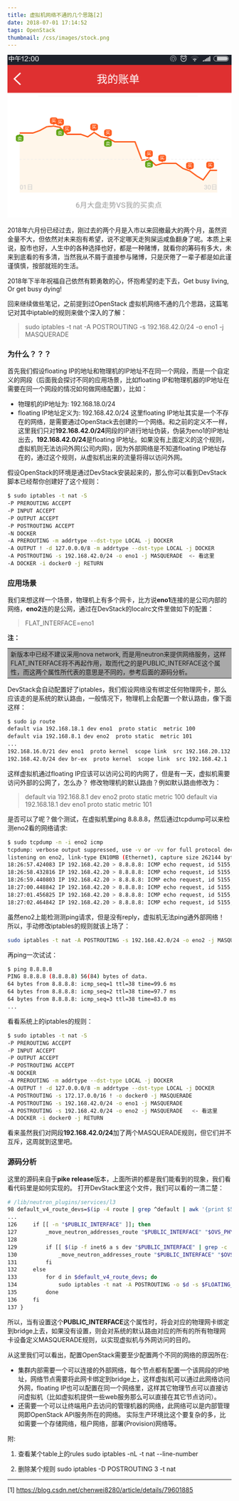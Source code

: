```yaml
---
title: 虚拟机网络不通的几个思路[2]
date: 2018-07-01 17:14:52
tags: OpenStack
thumbnail: /css/images/stock.png
---
```

![](https://github.com/chendave/chendave.github.io/raw/master/css/images/stock.png "")

2018年六月份已经过去，刚过去的两个月是入市以来回撤最大的两个月，虽然资金量不大，但依然对未来抱有希望，说不定哪天走狗屎运咸鱼翻身了呢。本质上来说，股市也好，人生中的各种选择也好，都是一种赌博，就看你的筹码有多大，未来到底看的有多清，当然我从不屑于直接参与赌博，只是厌倦了一辈子都是如此谨谨慎慎，按部就班的生活。

2018年下半年祝福自己依然有颗勇敢的心，怀抱希望的走下去，Get busy living, Or get busy dying!

回来继续做些笔记，之前提到过OpenStack 虚拟机网络不通的几个思路，这篇笔记对其中iptable的规则来做个深入的了解：
> sudo iptables -t nat -A POSTROUTING -s 192.168.42.0/24 -o eno1 -j MASQUERADE

### 为什么？？？
首先我们假设floating IP的地址和物理机的IP地址不在同一个网段，而是一个自定义的网段（后面我会探讨不同的应用场景，比如floating IP和物理机器的IP地址在需要在同一个网段的情况如何做网络配置），比如：
- 物理机的IP地址为: 192.168.18.0/24
- floating IP地址定义为: 192.168.42.0/24
这里floating IP地址其实是一个不存在的网络，是需要通过OpenStack去创建的一个网络。和之前的定义不一样，这里我们只对**192.168.42.0/24**网段的IP进行地址伪装，伪装为eno1的IP地址出去，**192.168.42.0/24**是floating IP地址。如果没有上面定义的这个规则，虚拟机则无法访问外网(公司内网)，因为外部网络是不知道floating IP地址存在的，通过这个规则，从虚拟机出来的流量将得以访问外网。

假设OpenStack的环境是通过DevStack安装起来的，那么你可以看到DevStack脚本已经帮你创建好了这个规则：

``` bash
$ sudo iptables -t nat -S
-P PREROUTING ACCEPT
-P INPUT ACCEPT
-P OUTPUT ACCEPT
-P POSTROUTING ACCEPT
-N DOCKER
-A PREROUTING -m addrtype --dst-type LOCAL -j DOCKER
-A OUTPUT ! -d 127.0.0.0/8 -m addrtype --dst-type LOCAL -j DOCKER
-A POSTROUTING -s 192.168.42.0/24 -o eno1 -j MASQUERADE  <- 看这里
-A DOCKER -i docker0 -j RETURN
```

### 应用场景
我们来想这样一个场景，物理机上有多个网卡，比方说**eno1**连接的是公司内部的网络，**eno2**连的是公网，通过在DevStack的localrc文件里做如下的配置：

> FLAT_INTERFACE=eno1

**注：**
<table><tr><td bgcolor=DarkGray>新版本中已经不建议采用nova network, 而是用neutron来提供网络服务，这样FLAT_INTERFACE将不再起作用，取而代之的是PUBLIC_INTERFACE这个属性，而这两个属性所代表的意思是不同的，参考后面的源码分析。</td></tr></table>


DevStack会自动配置好了iptables，我们假设网络没有绑定任何物理网卡，那么应该走的是系统的默认路由，一般情况下，物理机上会配置一个默认路由，像下面这样：

``` bash
$ sudo ip route
default via 192.168.18.1 dev eno1  proto static  metric 100
default via 192.168.8.1 dev eno2  proto static  metric 101
...
192.168.16.0/21 dev eno1  proto kernel  scope link  src 192.168.20.132
192.168.42.0/24 dev br-ex  proto kernel  scope link  src 192.168.42.1
```

这样虚拟机通过floating IP应该可以访问公司的内网了，但是有一天，虚拟机需要访问外部的公网了，怎么办？
修改物理机的默认路由？例如默认路由修改为：

> default via 192.168.8.1 dev eno2  proto static  metric 100
> default via 192.168.18.1 dev eno1  proto static  metric 101

是否可以了呢？做个测试，在虚拟机里ping 8.8.8.8，然后通过tcpdump可以来检测eno2看的网络请求:

``` bash
$ sudo tcpdump -n -i eno2 icmp
tcpdump: verbose output suppressed, use -v or -vv for full protocol decode
listening on eno2, link-type EN10MB (Ethernet), capture size 262144 bytes
18:26:57.424083 IP 192.168.42.20 > 8.8.8.8: ICMP echo request, id 5155, seq 1, length 64
18:26:58.432816 IP 192.168.42.20 > 8.8.8.8: ICMP echo request, id 5155, seq 2, length 64
18:26:59.440803 IP 192.168.42.20 > 8.8.8.8: ICMP echo request, id 5155, seq 3, length 64
18:27:00.448842 IP 192.168.42.20 > 8.8.8.8: ICMP echo request, id 5155, seq 4, length 64
18:27:01.456825 IP 192.168.42.20 > 8.8.8.8: ICMP echo request, id 5155, seq 5, length 64
18:27:02.464842 IP 192.168.42.20 > 8.8.8.8: ICMP echo request, id 5155, seq 6, length 64
```

虽然eno2上能检测测ping请求，但是没有reply，虚拟机无法ping通外部网络！
所以，手动修改iptables的规则就该上场了：

``` bash
sudo iptables -t nat -A POSTROUTING -s 192.168.42.0/24 -o eno2 -j MASQUERADE
```

再ping一次试试：

``` bash
$ ping 8.8.8.8
PING 8.8.8.8 (8.8.8.8) 56(84) bytes of data.
64 bytes from 8.8.8.8: icmp_seq=1 ttl=38 time=99.6 ms
64 bytes from 8.8.8.8: icmp_seq=2 ttl=38 time=97.7 ms
64 bytes from 8.8.8.8: icmp_seq=3 ttl=38 time=83.0 ms
...
```

看看系统上的iptables的规则：

``` bash
$ sudo iptables -t nat -S
-P PREROUTING ACCEPT
-P INPUT ACCEPT
-P OUTPUT ACCEPT
-P POSTROUTING ACCEPT
-N DOCKER
-A PREROUTING -m addrtype --dst-type LOCAL -j DOCKER
-A OUTPUT ! -d 127.0.0.0/8 -m addrtype --dst-type LOCAL -j DOCKER
-A POSTROUTING -s 172.17.0.0/16 ! -o docker0 -j MASQUERADE
-A POSTROUTING -s 192.168.42.0/24 -o eno1 -j MASQUERADE
-A POSTROUTING -s 192.168.42.0/24 -o eno2 -j MASQUERADE   <- 看这里
-A DOCKER -i docker0 -j RETURN
```

看来虽然我们对网段**192.168.42.0/24**加了两个MASQUERADE规则，但它们并不互斥，这周就到这里吧。

### 源码分析
这里的源码来自于**pike release**版本，上面所讲的都是我们能看到的现象，我们看看代码里是如何实现的。
打开DevStack里这个文件，我们可以看的一清二楚：
``` bash
# /lib/neutron_plugins/services/l3
98 default_v4_route_devs=$(ip -4 route | grep ^default | awk '{print $5}')
...
126     if [[ -n "$PUBLIC_INTERFACE" ]]; then
127         _move_neutron_addresses_route "$PUBLIC_INTERFACE" "$OVS_PHYSICAL_BRIDGE" True False "inet"
128
129         if [[ $(ip -f inet6 a s dev "$PUBLIC_INTERFACE" | grep -c 'global') != 0 ]]; then
130             _move_neutron_addresses_route "$PUBLIC_INTERFACE" "$OVS_PHYSICAL_BRIDGE" False False "inet6"
131         fi
132     else
133         for d in $default_v4_route_devs; do
134             sudo iptables -t nat -A POSTROUTING -o $d -s $FLOATING_RANGE -j MASQUERADE
135         done
136     fi
137 }
```

所以，当有设置这个**PUBLIC_INTERFACE**这个属性时，将会对应的物理网卡绑定到bridge上去，如果没有设置，则会对系统的默认路由对应的所有的所有物理网卡设备定义MASQUERADE规则，以实现虚拟机与外网访问的目的。


从这里我们可以看出，配置OpenStack需要至少配置两个不同的网络的原因所在:
- 集群内部需要一个可以连接的外部网络，每个节点都有配置一个该网段的IP地址，网络节点需要将此网卡绑定到bridge上，这样虚拟机可以通过此网络访问外网，floating IP也可以配置在同一个网络里，这样其它物理节点可以直接访问虚拟机（比如虚拟机提供一些web服务那么可以直接在其它节点访问）。
- 还需要一个可以让终端用户去访问的管理机器的网络，此网络可以是内部管理网即OpenStack API服务所在的网络。
实际生产环境比这个要复杂的多，比如需要一个存储网络，租户网络，部署(Provision)网络等。

附:

1. 查看某个table上的rules
sudo iptables -nL -t nat --line-number


2. 删除某个规则
sudo iptables -D POSTROUTING 3 -t nat

---
[1] https://blog.csdn.net/chenwei8280/article/details/79601885
